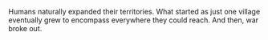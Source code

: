 Humans naturally expanded their territories. What started as just one village eventually grew to encompass everywhere they could reach. And then, war broke out.
